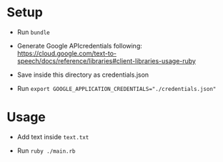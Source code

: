# Setup

- Run `bundle`

- Generate Google APIcredentials following: https://cloud.google.com/text-to-speech/docs/reference/libraries#client-libraries-usage-ruby

- Save inside this directory as credentials.json

- Run `export GOOGLE_APPLICATION_CREDENTIALS="./credentials.json"`


# Usage

- Add text inside `text.txt`

- Run `ruby ./main.rb`

